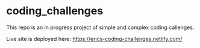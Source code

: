 # coding_challenges


This repo is an in progress project of simple and complex coding callenges.  

Live site is deployed here:  https://erics-coding-challenges.netlify.com/
